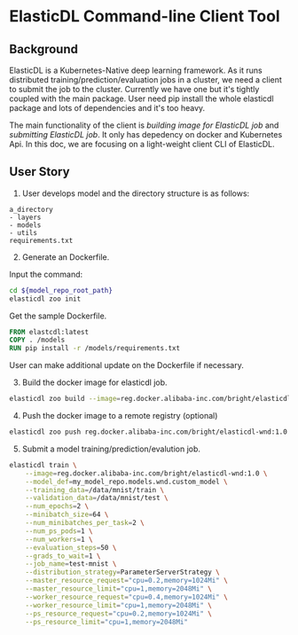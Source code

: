 # ElasticDL Command-line Client Tool

## Background

ElasticDL is a Kubernetes-Native deep learning framework. As it runs
distributed training/prediction/evaluation jobs in a cluster, we need a client
to submit the job to the cluster. Currently we have one but it's tightly
coupled with the main package. User need pip install the whole elasticdl
package and lots of dependencies and it's too heavy.

The main functionality of the client is *building image for ElasticDL job* and
*submitting ElasticDL job*. It only has depedency on docker and Kubernetes Api.
In this doc, we are focusing on a light-weight client CLI of ElasticDL.

## User Story

1. User develops model and the directory structure is as follows:

```TEXT
a_directory
- layers
- models
- utils
requirements.txt
```

2. Generate an Dockerfile.

Input the command:

```bash
cd ${model_repo_root_path}
elasticdl zoo init
```

Get the sample Dockerfile.

```Dockerfile
FROM elastcdl:latest
COPY . /models
RUN pip install -r /models/requirements.txt
```

User can make additional update on the Dockerfile if necessary.

3. Build the docker image for elasticdl job.

```bash
elasticdl zoo build --image=reg.docker.alibaba-inc.com/bright/elasticdl-wnd:1.0 .
```

4. Push the docker image to a remote registry (optional)

```bash
elasticdl zoo push reg.docker.alibaba-inc.com/bright/elasticdl-wnd:1.0
```

5. Submit a model training/prediction/evalution job.

```bash
elasticdl train \
    --image=reg.docker.alibaba-inc.com/bright/elasticdl-wnd:1.0 \
    --model_def=my_model_repo.models.wnd.custom_model \
    --training_data=/data/mnist/train \
    --validation_data=/data/mnist/test \
    --num_epochs=2 \
    --minibatch_size=64 \
    --num_minibatches_per_task=2 \
    --num_ps_pods=1 \
    --num_workers=1 \
    --evaluation_steps=50 \
    --grads_to_wait=1 \
    --job_name=test-mnist \
    --distribution_strategy=ParameterServerStrategy \
    --master_resource_request="cpu=0.2,memory=1024Mi" \
    --master_resource_limit="cpu=1,memory=2048Mi" \
    --worker_resource_request="cpu=0.4,memory=1024Mi" \
    --worker_resource_limit="cpu=1,memory=2048Mi" \
    --ps_resource_request="cpu=0.2,memory=1024Mi" \
    --ps_resource_limit="cpu=1,memory=2048Mi"
```
